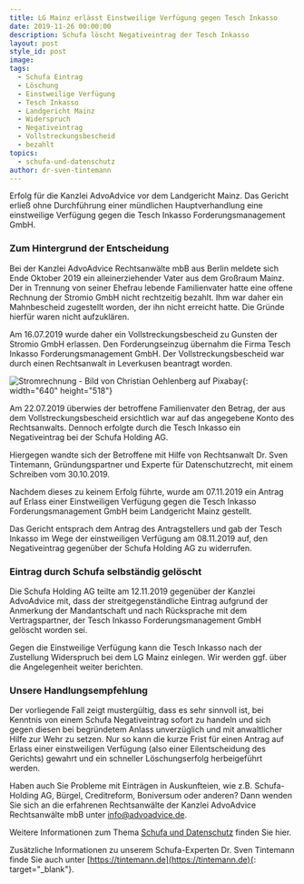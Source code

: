```yaml
---
title: LG Mainz erlässt Einstweilige Verfügung gegen Tesch Inkasso
date: 2019-11-26 00:00:00
description: Schufa löscht Negativeintrag der Tesch Inkasso
layout: post
style_id: post
image:
tags:
  - Schufa Eintrag
  - Löschung
  - Einstweilige Verfügung
  - Tesch Inkasso
  - Landgericht Mainz
  - Widerspruch
  - Negativeintrag
  - Vollstreckungsbescheid
  - bezahlt
topics:
  - schufa-und-datenschutz
author: dr-sven-tintemann
---
```

Erfolg für die Kanzlei AdvoAdvice vor dem Landgericht Mainz. Das Gericht erließ ohne Durchführung einer mündlichen Hauptverhandlung eine einstweilige Verfügung gegen die Tesch Inkasso Forderungsmanagement GmbH.&nbsp;

### Zum Hintergrund der Entscheidung

Bei der Kanzlei AdvoAdvice Rechtsanwälte mbB aus Berlin meldete sich Ende Oktober 2019 ein alleinerziehender Vater aus dem Großraum Mainz. Der in Trennung von seiner Ehefrau lebende Familienvater hatte eine offene Rechnung der Stromio GmbH nicht rechtzeitig bezahlt. Ihm war daher ein Mahnbescheid zugestellt worden, der ihn nicht erreicht hatte. Die Gründe hierfür waren nicht aufzuklären.&nbsp;

Am 16.07.2019 wurde daher ein Vollstreckungsbescheid zu Gunsten der Stromio GmbH erlassen. Den Forderungseinzug übernahm die Firma Tesch Inkasso Forderungsmanagement GmbH. Der Vollstreckungsbescheid war durch einen Rechtsanwalt in Leverkusen beantragt worden.&nbsp;

![Stromrechnung - Bild von Christian Oehlenberg auf Pixabay](/uploads/stromkosten-533818-640.jpg "Schufa löscht Eintrag der Tesch Inkasso für Stromio"){: width="640" height="518"}

Am 22.07.2019 überwies der betroffene Familienvater den Betrag, der aus dem Vollstreckungsbescheid ersichtlich war auf das angegebene Konto des Rechtsanwalts. Dennoch erfolgte durch die Tesch Inkasso ein Negativeintrag bei der Schufa Holding AG.&nbsp;

Hiergegen wandte sich der Betroffene mit Hilfe von Rechtsanwalt Dr. Sven Tintemann, Gründungspartner und Experte für Datenschutzrecht, mit einem Schreiben vom 30.10.2019.&nbsp;

Nachdem dieses zu keinem Erfolg führte, wurde am 07.11.2019 ein Antrag auf Erlass einer Einstweiligen Verfügung gegen die Tesch Inkasso Forderungsmanagement GmbH beim Landgericht Mainz gestellt.&nbsp;

Das Gericht entsprach dem Antrag des Antragstellers und gab der Tesch Inkasso im Wege der einstweiligen Verfügung am 08.11.2019 auf, den Negativeintrag gegenüber der Schufa Holding AG zu widerrufen.&nbsp;

### Eintrag durch Schufa selbständig gelöscht

Die Schufa Holding AG teilte am 12.11.2019 gegenüber der Kanzlei AdvoAdvice mit, dass der streitgegenständliche Eintrag aufgrund der Anmerkung der Mandantschaft und nach Rücksprache mit dem Vertragspartner, der Tesch Inkasso Forderungsmanagement GmbH gelöscht worden sei.&nbsp;

Gegen die Einstweilige Verfügung kann die Tesch Inkasso nach der Zustellung Widerspruch bei dem LG Mainz einlegen. Wir werden ggf. über die Angelegenheit weiter berichten.&nbsp;

### Unsere Handlungsempfehlung

Der vorliegende Fall zeigt mustergültig, dass es sehr sinnvoll ist, bei Kenntnis von einem Schufa Negativeintrag sofort zu handeln und sich gegen diesen bei begründetem Anlass unverzüglich und mit anwaltlicher Hilfe zur Wehr zu setzen. Nur so kann die kurze Frist für einen Antrag auf Erlass einer einstweiligen Verfügung (also einer Eilentscheidung des Gerichts) gewahrt und ein schneller Löschungserfolg herbeigeführt werden.&nbsp;

Haben auch Sie Probleme mit Einträgen in Auskunfteien, wie z.B. Schufa-Holding AG, Bürgel, Creditreform, Boniversum oder anderen? Dann wenden Sie sich an die erfahrenen Rechtsanwälte der Kanzlei AdvoAdvice Rechtsanwälte mbB unter [info@advoadvice.de](mailto:info@advoadvice.de).

Weitere Informationen zum Thema [Schufa und Datenschutz](/themen/schufa-und-datenschutz/)&nbsp;finden Sie hier.&nbsp;

Zusätzliche Informationen zu unserem Schufa-Experten Dr. Sven Tintemann finde Sie auch unter [https://tintemann.de](https://tintemann.de){: target="_blank"}.